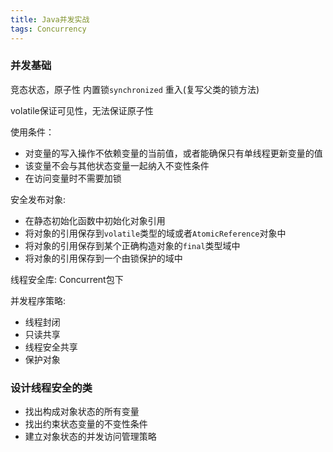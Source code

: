 ```yaml
---
title: Java并发实战
tags: Concurrency
---
```


### 并发基础

竞态状态，原子性
内置锁``synchronized``
重入(复写父类的锁方法)

volatile保证可见性，无法保证原子性

使用条件：

* 对变量的写入操作不依赖变量的当前值，或者能确保只有单线程更新变量的值
* 该变量不会与其他状态变量一起纳入不变性条件
* 在访问变量时不需要加锁



安全发布对象:

* 在静态初始化函数中初始化对象引用
* 将对象的引用保存到``volatile``类型的域或者``AtomicReference``对象中
* 将对象的引用保存到某个正确构造对象的``final``类型域中
* 将对象的引用保存到一个由锁保护的域中

线程安全库: Concurrent包下

并发程序策略:

* 线程封闭
* 只读共享
* 线程安全共享
* 保护对象

### 设计线程安全的类

* 找出构成对象状态的所有变量
* 找出约束状态变量的不变性条件
* 建立对象状态的并发访问管理策略